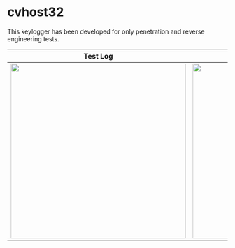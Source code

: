 # cvhost32
This keylogger has been developed for only penetration and reverse engineering tests.


   Test Log     | Virus Total
-------------------------|-------------------------
<img src="https://i.hizliresim.com/azDzyg.png" width="400"> | <img src="https://i.hizliresim.com/9m5mp8.png" width="400">


